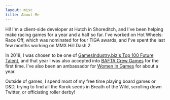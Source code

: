 ```yaml
---
layout: misc
title: About Me
---
```


Hi! I'm a client-side developer at Hutch in Shoreditch, and I've been helping make racing games for a year and a half so far. I've worked on Hot Wheels: Race Off, which was nominated for four TIGA awards, and I've spent the last few months working on MMX Hill Dash 2. 

In 2018, I was chosen to be one of [GamesIndustry.biz's Top 100 Future Talent](https://www.gamesindustry.biz/top100/2018/b-d), and that year I was also accepted into [BAFTA Crew Games](http://guru.bafta.org/opportunities/crew-games) for the first time. I've also been an ambassador for [Women In Games](http://www.womeningames.org/ambassadors/) for about a year.

Outside of games, I spend most of my free time playing board games or D&D, trying to find all the Korok seeds in Breath of the Wild, scrolling down Twitter, or officiating roller derby!